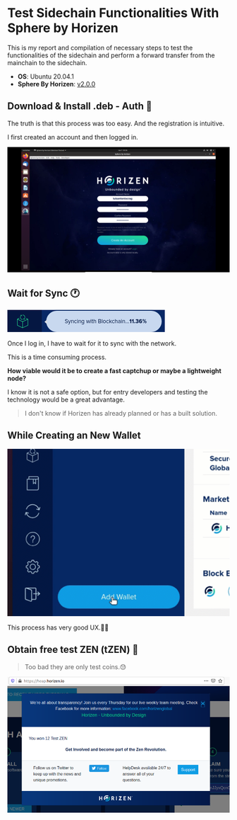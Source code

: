 # Test Sidechain Functionalities With Sphere by Horizen

This is my report and compilation of necessary steps to test the functionalities of the sidechain and perform a forward transfer from the mainchain to the sidechain.

- **OS**: Ubuntu 20.04.1
- **Sphere By Horizen**: [v2.0.0](https://github.com/HorizenOfficial/Sphere_by_Horizen_Sidechain_Testnet/releases/download/desktop-v2.0.0-beta-sidechain-testnet/Sphere_by_Horizen_Sidechain_Testnet-2.0.0-beta.deb)

## Download & Install .deb - Auth 🔐

The truth is that this process was too easy. And the registration is intuitive.

I first created an account and then logged in.

![registerSP](./assets/registerSP.png)

## Wait for Sync 🕐

![sync](./assets/sync.png)

Once I log in, I have to wait for it to sync with the network.

This is a time consuming process.

**How viable would it be to create a fast captchup or maybe a lightweight node?**

I know it is not a safe option, but for entry developers and testing the technology would be a great advantage.
 
> I don't know if Horizen has already planned or has a built solution.

## While Creating an New Wallet

 ![creating-wallet](./assets/create-wallet.gif)

This process has very good UX.👌🏻

## Obtain free test ZEN (tZEN) 🤩

> Too bad they are only test coins.😓

![faucet](./assets/faucet.png)
